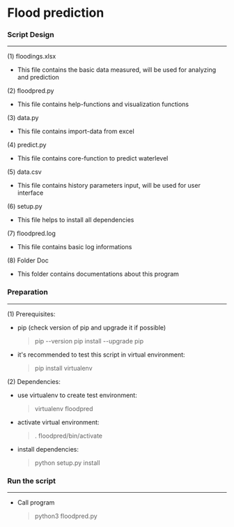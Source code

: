 
Flood prediction  
=
 
### Script Design
----------------- 
(1) floodings.xlsx
- This file contains the basic data measured, will be used for analyzing and prediction

(2) floodpred.py
- This file contains help-functions and visualization functions

(3) data.py
- This file contains import-data from excel

(4) predict.py
- This file contains core-function to predict waterlevel

(5) data.csv
- This file contains history parameters input, will be used for user interface

(6) setup.py
- This file helps to install all dependencies

(7) floodpred.log
- This file contains basic log informations

(8) Folder Doc
- This folder contains documentations about this program

### Preparation
---------------

(1) Prerequisites:
- pip (check version of pip and upgrade it if possible)        
    > pip --version
    > pip install --upgrade pip

- it's recommended to test this script in virtual environment:
    > pip install virtualenv

(2) Dependencies:
- use virtualenv to create test environment:
    > virtualenv floodpred
- activate virtual environment:
    > . floodpred/bin/activate 
- install dependencies:
    > python setup.py install

### Run the script 
------------------
- Call program
    > python3 floodpred.py
